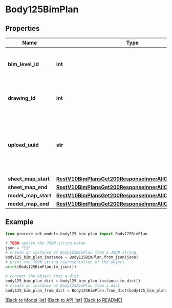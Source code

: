 # Body125BimPlan


## Properties

Name | Type | Description | Notes
------------ | ------------- | ------------- | -------------
**bim_level_id** | **int** | ID of the BIM Level to be associated to the plan | 
**drawing_id** | **int** | ID of the Drawing to be associated to the plan | [optional] 
**upload_uuid** | **str** | UUID of uploaded 2D sheet image. One of drawing_id or upload_uid is required | [optional] 
**sheet_map_start** | [**RestV10BimPlansGet200ResponseInnerAllOfSheetMapStart**](RestV10BimPlansGet200ResponseInnerAllOfSheetMapStart.md) |  | [optional] 
**sheet_map_end** | [**RestV10BimPlansGet200ResponseInnerAllOfSheetMapStart**](RestV10BimPlansGet200ResponseInnerAllOfSheetMapStart.md) |  | [optional] 
**model_map_start** | [**RestV10BimPlansGet200ResponseInnerAllOfModelMapStart**](RestV10BimPlansGet200ResponseInnerAllOfModelMapStart.md) |  | [optional] 
**model_map_end** | [**RestV10BimPlansGet200ResponseInnerAllOfModelMapStart**](RestV10BimPlansGet200ResponseInnerAllOfModelMapStart.md) |  | [optional] 

## Example

```python
from procore_sdk.models.body125_bim_plan import Body125BimPlan

# TODO update the JSON string below
json = "{}"
# create an instance of Body125BimPlan from a JSON string
body125_bim_plan_instance = Body125BimPlan.from_json(json)
# print the JSON string representation of the object
print(Body125BimPlan.to_json())

# convert the object into a dict
body125_bim_plan_dict = body125_bim_plan_instance.to_dict()
# create an instance of Body125BimPlan from a dict
body125_bim_plan_from_dict = Body125BimPlan.from_dict(body125_bim_plan_dict)
```
[[Back to Model list]](../README.md#documentation-for-models) [[Back to API list]](../README.md#documentation-for-api-endpoints) [[Back to README]](../README.md)


